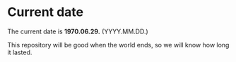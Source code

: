 # Current date

The current date is **1970.06.29.** (YYYY.MM.DD.)

This repository will be good when the world ends, so we will know how long it lasted.